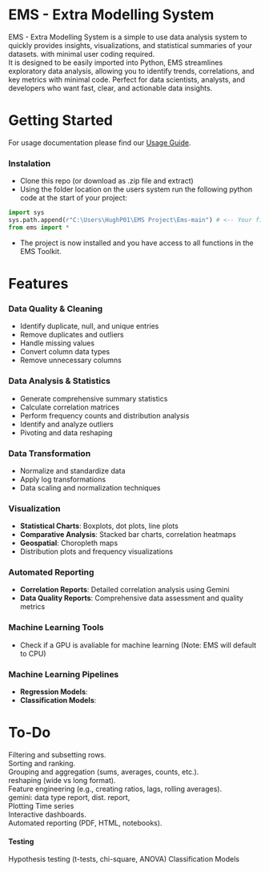 # EMS - Extra Modelling System
EMS - Extra Modelling System is a simple to use data analysis system to quickly provides insights, visualizations, and statistical summaries of your datasets. with minimal user coding required. <br>
It is designed to be easily imported into Python, EMS streamlines exploratory data analysis, allowing you to identify trends, correlations, and key metrics with minimal code. Perfect for data scientists, analysts, and developers who want fast, clear, and actionable data insights.
# Getting Started
For usage documentation please find our [Usage Guide](USAGE.md).
### Instalation
- Clone this repo (or download as .zip file and extract)<br>
- Using the folder location on the users system run the following python code at the start of your project:
```python
import sys
sys.path.append(r"C:\Users\HughP01\EMS Project\Ems-main") # <-- Your file location in the brackets
from ems import *
```
- The project is now installed and you have access to all functions in the EMS Toolkit.


# Features

### Data Quality & Cleaning
- Identify duplicate, null, and unique entries
- Remove duplicates and outliers
- Handle missing values
- Convert column data types
- Remove unnecessary columns

### Data Analysis & Statistics
- Generate comprehensive summary statistics
- Calculate correlation matrices
- Perform frequency counts and distribution analysis
- Identify and analyze outliers
- Pivoting and data reshaping

### Data Transformation
- Normalize and standardize data
- Apply log transformations
- Data scaling and normalization techniques

### Visualization
- **Statistical Charts**: Boxplots, dot plots, line plots
- **Comparative Analysis**: Stacked bar charts, correlation heatmaps
- **Geospatial**: Choropleth maps
- Distribution plots and frequency visualizations

### Automated Reporting
- **Correlation Reports**: Detailed correlation analysis using Gemini
- **Data Quality Reports**: Comprehensive data assessment and quality metrics

### Machine Learning Tools
- Check if a GPU is avaliable for machine learning (Note: EMS will default to CPU)

### Machine Learning Pipelines
- **Regression Models**:
- **Classification Models**:

# To-Do
Filtering and subsetting rows.<br>
Sorting and ranking.<br>
Grouping and aggregation (sums, averages, counts, etc.).<br>
reshaping (wide vs long format).<br>
Feature engineering (e.g., creating ratios, lags, rolling averages).<br>
gemini: data type report, dist. report,  <br>
Plotting Time series<br>
Interactive dashboards.<br>
Automated reporting (PDF, HTML, notebooks).
#### Testing 
Hypothesis testing (t-tests, chi-square, ANOVA)
Classification Models
